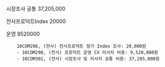 시장조사 공통
37,205,000

전사프로덕트Index
20000

운영
9520000




		10COM296, (전사) 전사프로덕트 정기 Index 조사: 20,000원
		- 10COM298, (전사) 프로덕트 운영 CX 리서치 비용: 9,520,000원
		- 10COM301, (전사) 시장조사 및 리서치 공통 비용: 37,205,000원